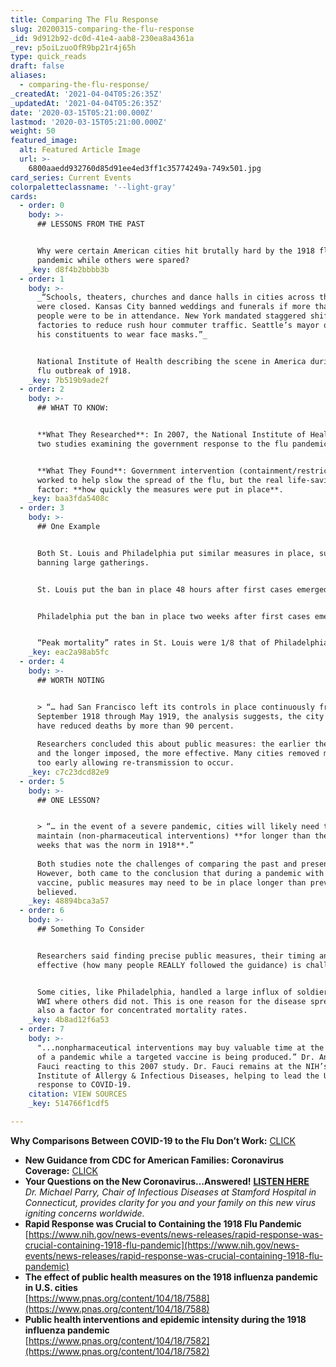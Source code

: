 ```yaml
---
title: Comparing The Flu Response
slug: 20200315-comparing-the-flu-response
_id: 9d912b92-dc0d-41e4-aab8-230ea8a4361a
_rev: p5oiLzuoOfR9bp21r4j65h
type: quick_reads
draft: false
aliases:
  - comparing-the-flu-response/
_createdAt: '2021-04-04T05:26:35Z'
_updatedAt: '2021-04-04T05:26:35Z'
date: '2020-03-15T05:21:00.000Z'
lastmod: '2020-03-15T05:21:00.000Z'
weight: 50
featured_image:
  alt: Featured Article Image
  url: >-
    6800aaedd932760d85d91ee4ed3ff1c35774249a-749x501.jpg
card_series: Current Events
colorpaletteclassname: '--light-gray'
cards:
  - order: 0
    body: >-
      ## LESSONS FROM THE PAST


      Why were certain American cities hit brutally hard by the 1918 flu
      pandemic while others were spared?
    _key: d8f4b2bbbb3b
  - order: 1
    body: >-
      _“Schools, theaters, churches and dance halls in cities across the country
      were closed. Kansas City banned weddings and funerals if more than 20
      people were to be in attendance. New York mandated staggered shifts at
      factories to reduce rush hour commuter traffic. Seattle’s mayor ordered
      his constituents to wear face masks.”_


      National Institute of Health describing the scene in America during the
      flu outbreak of 1918.
    _key: 7b519b9ade2f
  - order: 2
    body: >-
      ## WHAT TO KNOW:


      **What They Researched**: In 2007, the National Institute of Health funded
      two studies examining the government response to the flu pandemic of 1918.


      **What They Found**: Government intervention (containment/restrictions)
      worked to help slow the spread of the flu, but the real life-saving
      factor: **how quickly the measures were put in place**.
    _key: baa3fda5408c
  - order: 3
    body: >-
      ## One Example


      Both St. Louis and Philadelphia put similar measures in place, such as
      banning large gatherings.


      St. Louis put the ban in place 48 hours after first cases emerged.


      Philadelphia put the ban in place two weeks after first cases emerged.


      “Peak mortality” rates in St. Louis were 1/8 that of Philadelphia.
    _key: eac2a98ab5fc
  - order: 4
    body: >-
      ## WORTH NOTING


      > “… had San Francisco left its controls in place continuously from
      September 1918 through May 1919, the analysis suggests, the city might
      have reduced deaths by more than 90 percent.  
        
      Researchers concluded this about public measures: the earlier the better,
      and the longer imposed, the more effective. Many cities removed measures
      too early allowing re-transmission to occur.
    _key: c7c23dcd82e9
  - order: 5
    body: >-
      ## ONE LESSON?


      > “… in the event of a severe pandemic, cities will likely need to
      maintain (non-pharmaceutical interventions) **for longer than the 2–8
      weeks that was the norm in 1918**.”  
        
      Both studies note the challenges of comparing the past and present.
      However, both came to the conclusion that during a pandemic with no
      vaccine, public measures may need to be in place longer than previously
      believed.
    _key: 48894bca3a57
  - order: 6
    body: >-
      ## Something To Consider


      Researchers said finding precise public measures, their timing and how
      effective (how many people REALLY followed the guidance) is challenging.


      Some cities, like Philadelphia, handled a large influx of soldiers from
      WWI where others did not. This is one reason for the disease spread – but
      also a factor for concentrated mortality rates.
    _key: 4b8ad12f6a53
  - order: 7
    body: >-
      "...nonpharmaceutical interventions may buy valuable time at the beginning
      of a pandemic while a targeted vaccine is being produced.” Dr. Anthony
      Fauci reacting to this 2007 study. Dr. Fauci remains at the NIH’s National
      Institute of Allergy & Infectious Diseases, helping to lead the U.S.
      response to COVID-19.
    citation: VIEW SOURCES
    _key: 514766f1cdf5

---
```

**Why Comparisons Between COVID-19 to the Flu Don’t Work:** [CLICK](https://smarthernews.com/article/why-the-world-health-organization-does-not-want-to-compare-covid-19-with-influenza-anymore//)

* **New Guidance from CDC for American Families: Coronavirus Coverage:** [CLICK](https://smarthernews.com/article/an-update-those-over-the-age-of-60/)
* **Your Questions on the New Coronavirus…Answered!** [**LISTEN HERE**](https://smarthernews.com/article/your-questions-on-the-new-coronavirusanswered/)  
_Dr. Michael Parry, Chair of Infectious Diseases at Stamford Hospital in Connecticut, provides clarity for you and your family on this new virus igniting concerns worldwide._
* **Rapid Response was Crucial to Containing the 1918 Flu Pandemic**  
[https://www.nih.gov/news-events/news-releases/rapid-response-was-crucial-containing-1918-flu-pandemic](https://www.nih.gov/news-events/news-releases/rapid-response-was-crucial-containing-1918-flu-pandemic)
* **The effect of public health measures on the 1918 influenza pandemic in U.S. cities**  
[https://www.pnas.org/content/104/18/7588](https://www.pnas.org/content/104/18/7588)
* **Public health interventions and epidemic intensity during the 1918 influenza pandemic**  
[https://www.pnas.org/content/104/18/7582](https://www.pnas.org/content/104/18/7582)